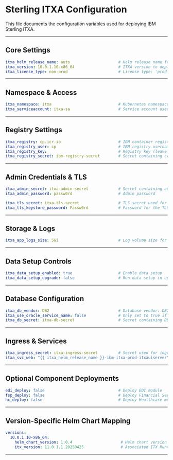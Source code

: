 # Sterling ITXA Configuration

This file documents the configuration variables used for deploying IBM Sterling ITXA.

---

##    Core Settings 

```yaml
itxa_helm_release_name: auto                     # Helm release name for ITXA
itxa_version: 10.0.1.10-x86_64                   # ITXA version to deploy
itxa_license_type: non-prod                      # License type: 'prod' or 'non-prod'
```

---

##    Namespace & Access 

```yaml
itxa_namespace: itxa                             # Kubernetes namespace for ITXA
itxa_serviceaccount: itxa-sa                     # Service account used by ITXA pods
```

---

##    Registry Settings 

```yaml
itxa_registry: cp.icr.io                         # IBM container registry
itxa_registry_user: cp                           # IBM registry username
itxa_registry_key:                               # Registry key (leave blank if provided via secret)
itxa_registry_secret: ibm-registry-secret        # Secret containing credentials for image pulls
```

---

##    Admin Credentials & TLS 

```yaml
itxa_admin_secret: itxa-admin-secret             # Secret containing admin credentials
itxa_admin_password: passw0rd                    # Admin password

itxa_tls_secret: itxa-tls-secret                 # TLS secret used for secure communication
itxa_tls_keystore_password: Passw0rd             # Password for the TLS keystore
```

---

##    Storage & Logs 

```yaml
itxa_app_logs_size: 5Gi                          # Log volume size for the application
```

---

##    Data Setup Controls 

```yaml
itxa_data_setup_enabled: true                    # Enable data setup
itxa_data_setup_upgrade: false                   # Run data setup in upgrade mode
```

---

##    Database Configuration 

```yaml
itxa_db_vendor: DB2                              # Database vendor: DB2 or Oracle
itxa_use_oracle_service_name: false              # Only set to true if using Oracle service names
itxa_db_secret: itxa-db-secret                   # Secret containing DB credentials
```

---

##    Ingress & Services 

```yaml
itxa_ingress_secret: itxa-ingress-secret         # Secret used for ingress TLS termination
itxa_svc_web: "{{ itxa_helm_release_name }}-ibm-itxa-prod-itxauiserver"  # Internal web service name
```

---

##    Optional Component Deployments 

```yaml
edi_deploy: false                                # Deploy EDI module
fsp_deploy: false                                # Deploy Financial Services Processor module
hc_deploy: false                                 # Deploy Healthcare module
```

---

##    Version-Specific Helm Chart Mapping 

```yaml
versions:
  10.0.1.10-x86_64:
    helm_chart_version: 1.0.4                     # Helm chart version for this ITXA release
    itx_version: 11.0.1.1.20250425                # Associated ITX Runtime version
```

---